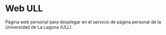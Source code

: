 # Web ULL

Página web personal para desplegar en el servicio de página personal de la Universidad de La Laguna (ULL).